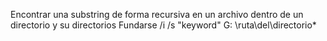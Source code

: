 Encontrar una substring de forma recursiva en un archivo dentro de un directorio y su directorios
Fundarse /i /s "keyword" G: \ruta\del\directorio\*
